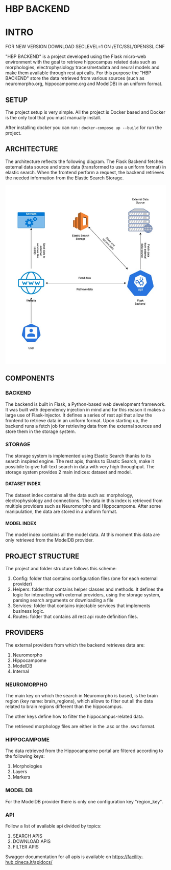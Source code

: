# HBP BACKEND

# INTRO

FOR NEW VERSION DOWNLOAD SECLEVEL=1 ON /ETC/SSL/OPENSSL.CNF

"HBP BACKEND" is a project developed using the Flask micro-web environment with the goal to retrieve hippocampus related data such as morphologies, electrophysiology traces/metadata and neural models and make them available through rest api calls. For this purpose the "HBP BACKEND" store the data retrieved from various sources (such as neuromorpho.org, hippocampome.org and ModelDB) in an uniform format.

## SETUP
The project setup is very simple. All the project is Docker based and Docker is the only tool that you must manually install.

After installing docker you can run :
`docker-compose up --build` for run the project.

## ARCHITECTURE
The architecture reflects the following diagram.
The Flask Backend fetches external data source and store data (transformed to use a uniform format) in elastic search.
When the frontend perform a request, the backend retrieves the needed information from the Elastic Search Storage.

![architecture](architecture.jpg)

## COMPONENTS

### BACKEND
The backend is built in Flask, a Python-based web development framework.
It was built with dependency injection in mind and for this reason it makes a large use of Flask-Injector. 
It defines a series of rest api that allow the frontend to retrieve data in an uniform format.
Upon starting up, the backend runs a fetch job for retrieving data from the external sources and store them in the storage system.

### STORAGE
The storage system is implemented using Elastic Search thanks to its search inspired engine.
The rest apis, thanks to Elastic Search, make it possibile to give full-text search in data with very high throughput.
The storage system provides 2 main indices: dataset and model.

#### DATASET INDEX
The dataset index contains all the data such as: morphology, electrophysiology and connections.
The data in this index is retrieved from multiple providers such as Neuromorpho and Hippocampome.
After some manipulation, the data are stored in a uniform format.


#### MODEL INDEX
The model index contains all the model data.
At this moment this data are only retrieved from the ModelDB provider.


## PROJECT STRUCTURE
The project and folder structure follows this scheme:
1. Config: folder that contains configuration files (one for each external provider)
2. Helpers: folder that contains helper classes and methods. It defines the logic for interacting with external providers, using the storage system, parsing search arguments or downloading a file
3. Services: folder that contains injectable services that implements business logic.
4. Routes: folder that contains all rest api route definition files.

## PROVIDERS
The external providers from which the backend retrieves data are:
1. Neuromorpho
2. Hippocampome
3. ModelDB
4. Internal

### NEUROMORPHO
The main key on which the search in Neuromorpho is based, is the brain region (key name: brain_regions), which allows to filter out all the data related to brain regions different than the hippocampus.

The other keys define how to filter the hippocampus-related data.

The retrieved morphology files are either in the .asc or the .swc format.

### HIPPOCAMPOME
The data retrieved from the Hippocampome portal are filtered according to the following keys:
1. Morphologies
2. Layers
3. Markers


### MODEL DB
For the ModelDB provider there is only one configuration key "region_key".

### API
Follow a list of available api divided by topics:

1. SEARCH APIS
2. DOWNLOAD APIS
3. FILTER APIS

Swagger documentation for all apis is available on https://facility-hub.cineca.it/apidocs/